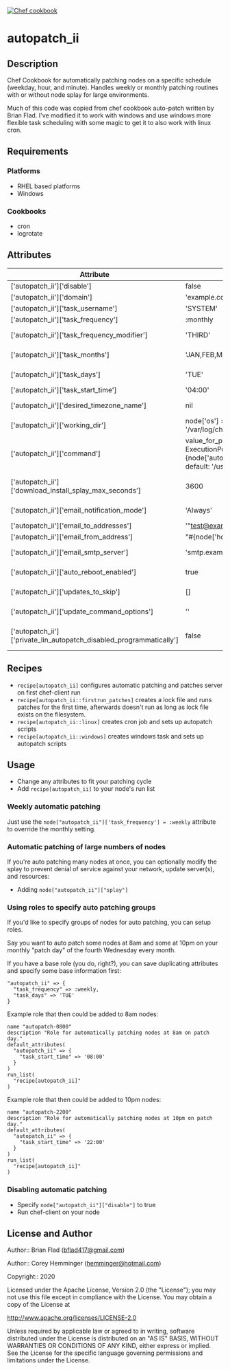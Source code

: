 [![Chef cookbook](https://img.shields.io/cookbook/v/autopatch_ii.svg)]()

# autopatch_ii

## Description

Chef Cookbook for automatically patching nodes on a specific schedule (weekday, hour, and minute). Handles weekly or monthly patching routines with or without node splay for large environments.

Much of this code was copied from chef cookbook auto-patch written by Brian Flad. I've modified it to work with windows and use windows more flexible task scheduling with some magic to get it to also work with linux cron.

## Requirements

### Platforms

* RHEL based platforms
* Windows

### Cookbooks

* cron
* logrotate

## Attributes

| Attribute | Default | Comment |
| -------------  | -------------  | -------------  |
| ['autopatch_ii']['disable'] | false | Boolean, enable or disable patches |
| ['autopatch_ii']['domain'] | 'example.com' | String, Domain server resides in |
| ['autopatch_ii']['task_username'] | 'SYSTEM' | String, Used only for winows task scheduling |
| ['autopatch_ii']['task_frequency'] | :monthly | Symbol, one of either :monthly or :weekly |
| ['autopatch_ii']['task_frequency_modifier'] | 'THIRD' | String, used to denote which week of the month you want to run the task |
| ['autopatch_ii']['task_months'] | 'JAN,FEB,MAR,APR,MAY,JUN,JUL,AUG,SEP,OCT,NOV' | String, CSV list of short names for months you want the task to run in, * is used for all months |
| ['autopatch_ii']['task_days'] | 'TUE' | String, which days of the week in short form you want the task to run on |
| ['autopatch_ii']['task_start_time'] | '04:00' | String, 24h Time format for when to start patches |
| ['autopatch_ii']['desired_timezone_name'] | nil | String, TZ database name <https://en.wikipedia.org/wiki/List_of_tz_database_time_zones> |
| ['autopatch_ii']['working_dir'] | node['os'] == 'windows' ? 'C:\chef_autopatch' : '/var/log/chef_autopatch' | String, Directory for log file and temp files |
| ['autopatch_ii']['command'] | value_for_platform_family(windows: "PowerShell -ExecutionPolicy Bypass -Command \"#{node['autopatch_ii']['working_dir']}\\autopatch.ps1\"", default: '/usr/local/sbin/autopatch',) | String, cron command to start script |
| ['autopatch_ii']['download_install_splay_max_seconds'] | 3600 | Integer, Max allowed random time to wait before downloading and installing patches, this way we don't overwhelm on premise patch repo |
| ['autopatch_ii']['email_notification_mode'] | 'Always' | String, whether to send email after patches and before reboot with status of patch install |
| ['autopatch_ii']['email_to_addresses'] | '"test@example.com"' | String, email address for nodes to send the email to |
| ['autopatch_ii']['email_from_address'] | "#{node['hostname']}@example.com" | String, email address the email came from |
| ['autopatch_ii']['email_smtp_server'] | 'smtp.example.com' | String, email server to forward the email to, relay with no authentication is recommended |
| ['autopatch_ii']['auto_reboot_enabled'] | true | Boolean, to reboot the server automatically after patches have been installed or to leave it for manual reboot |
| ['autopatch_ii']['updates_to_skip'] | [] | Array of Strings, package names to skip during patches on linux |
| ['autopatch_ii']['update_command_options'] | '' | String, any additional options to be passed to the yum command on linux |
| ['autopatch_ii']['private_lin_autopatch_disabled_programmatically'] | false | Boolean, DO NOT MODIFY THIS, this is modified programatically based on if cron job should skip this month or not |

## Recipes

* `recipe[autopatch_ii]` configures automatic patching and patches server on first chef-client run
* `recipe[autopatch_ii::firstrun_patches]` creates a lock file and runs patches for the first time, afterwards doesn't run as long as lock file exists on the filesystem.
* `recipe[autopatch_ii::linux]` creates cron job and sets up autopatch scripts
* `recipe[autopatch_ii::windows]` creates windows task and sets up autopatch scripts

## Usage

* Change any attributes to fit your patching cycle
* Add `recipe[autopatch_ii]` to your node's run list

### Weekly automatic patching

Just use the `node["autopatch_ii"]['task_frequency'] = :weekly` attribute to override the monthly setting.

### Automatic patching of large numbers of nodes

If you're auto patching many nodes at once, you can optionally modify the splay to prevent denial of service against your network, update server(s), and resources:

* Adding `node["autopatch_ii"]["splay"]`

### Using roles to specify auto patching groups

If you'd like to specify groups of nodes for auto patching, you can setup roles.

Say you want to auto patch some nodes at 8am and some at 10pm on your monthly
"patch day" of the fourth Wednesday every month.

If you have a base role (you do, right?), you can save duplicating attributes
and specify some base information first:

    "autopatch_ii" => {
      "task_frequency" => :weekly,
      "task_days" => 'TUE'
    }

Example role that then could be added to 8am nodes:

    name "autopatch-0800"
    description "Role for automatically patching nodes at 8am on patch day."
    default_attributes(
      "autopatch_ii" => {
        "task_start_time" => '08:00'
      }
    )
    run_list(
      "recipe[autopatch_ii]"
    )

Example role that then could be added to 10pm nodes:

    name "autopatch-2200"
    description "Role for automatically patching nodes at 10pm on patch day."
    default_attributes(
      "autopatch_ii" => {
        "task_start_time" => '22:00'
      }
    )
    run_list(
      "recipe[autopatch_ii]"
    )

### Disabling automatic patching

* Specify `node["autopatch_ii"]["disable"]` to true
* Run chef-client on your node

## License and Author

Author:: Brian Flad (<bflad417@gmail.com>)

Author:: Corey Hemminger (<hemminger@hotmail.com>)

Copyright:: 2020

Licensed under the Apache License, Version 2.0 (the "License"); you may not use this file except in compliance with the License. You may obtain a copy of the License at

<http://www.apache.org/licenses/LICENSE-2.0>

Unless required by applicable law or agreed to in writing, software distributed under the License is distributed on an "AS IS" BASIS, WITHOUT WARRANTIES OR CONDITIONS OF ANY KIND, either express or implied. See the License for the specific language governing permissions and limitations under the License.
